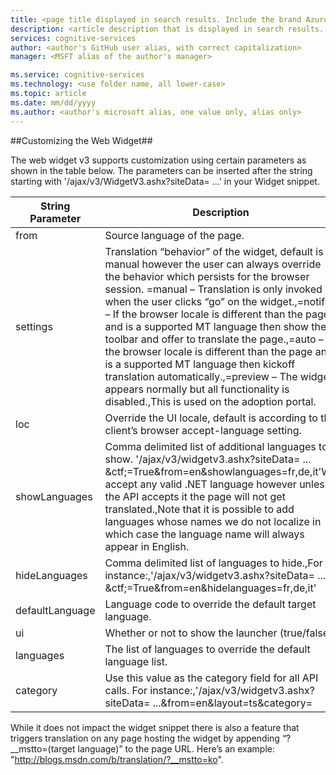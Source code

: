 ```yaml
---
title: <page title displayed in search results. Include the brand Azure. Up to 60 characters> | Microsoft Docs
description: <article description that is displayed in search results. 115 - 145 characters.>
services: cognitive-services
author: <author's GitHub user alias, with correct capitalization>
manager: <MSFT alias of the author's manager>

ms.service: cognitive-services
ms.technology: <use folder name, all lower-case>
ms.topic: article
ms.date: mm/dd/yyyy
ms.author: <author's microsoft alias, one value only, alias only>
---
```


##Customizing the Web Widget##

The web widget v3 supports customization using certain parameters as shown in the table below. The parameters can be inserted after the string starting with '/ajax/v3/WidgetV3.ashx?siteData= ...' in your Widget snippet.

| String Parameter | Description                                                                                                                                                                                                                                                                                                                                                                                                                                                                                                                                                                                                                      |
|------------------|----------------------------------------------------------------------------------------------------------------------------------------------------------------------------------------------------------------------------------------------------------------------------------------------------------------------------------------------------------------------------------------------------------------------------------------------------------------------------------------------------------------------------------------------------------------------------------------------------------------------------------|
| from             | Source language of the page.                                                                                                                                                                                                                                                                                                                                                                                                                                                                                                                                                                                                     |
| settings         | Translation “behavior” of the widget, default is manual however the user can always override the behavior which persists for the browser session. =manual – Translation is only invoked when the user clicks “go” on the widget.,=notify – If the browser locale is different than the page and is a supported MT language then show the toolbar and offer to translate the page.,=auto – If the browser locale is different than the page and is a supported MT language then kickoff translation automatically.,=preview – The widget appears normally but all functionality is disabled.,This is used on the adoption portal. |
| loc              | Override the UI locale, default is according to the client’s browser accept-language setting.                                                                                                                                                                                                                                                                                                                                                                                                                                                                                                                                    |
| showLanguages    | Comma delimited list of additional languages to show. '/ajax/v3/widgetv3.ashx?siteData= ... &ctf;=True&from=en&showlanguages=fr,de,it'We accept any valid .NET language however unless the API accepts it the page will not get translated.,Note that it is possible to add languages whose names we do not localize in which case the language name will always appear in English.                                                                                                                                                                                                                                              |
| hideLanguages    | Comma delimited list of languages to hide.,For instance:,'/ajax/v3/widgetv3.ashx?siteData= ... &ctf;=True&from=en&hidelanguages=fr,de,it'                                                                                                                                                                                                                                                                                                                                                                                                                                                                                        |
| defaultLanguage  | Language code to override the default target language.                                                                                                                                                                                                                                                                                                                                                                                                                                                                                                                                                                           |
| ui               | Whether or not to show the launcher (true/false).                                                                                                                                                                                                                                                                                                                                                                                                                                                                                                                                                                                                                                                                                                                                                                                                                                                      |
| languages        | The list of languages to override the default language list.                                                                                                                                                                                                                                                                                                                                                                                                                                                                                                                                                                     |
| category         | Use this value as the category field for all API calls. For instance:,'/ajax/v3/widgetv3.ashx?siteData= ...&from=en&layout=ts&category=                                                                                                                                                                                                                                                                                                                                                                                                                                                                                          |

While it does not impact the widget snippet there is also a feature that triggers translation on any page hosting the widget by appending “?__mstto=(target language)” to the page URL. Here’s an example: "http://blogs.msdn.com/b/translation/?__mstto=ko".
